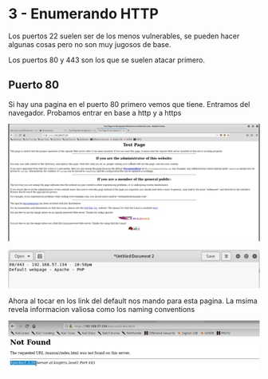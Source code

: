 # 3 - Enumerando HTTP

Los puertos 22 suelen ser de los menos vulnerables, se pueden hacer algunas cosas pero no son muy jugosos de base.

Los puertos 80 y 443 son los que se suelen atacar primero.

## Puerto 80

 Si hay una pagina en el puerto 80 primero vemos que tiene. Entramos del navegador. Probamos entrar en base a http y a https

![](../../../.gitbook/assets/imagen%20%28193%29.png)

![Ejemplo de lo que vamos documentando](../../../.gitbook/assets/imagen%20%28196%29.png)

Ahora al tocar en los link del default nos mando para esta pagina. La msima revela informacion valiosa como los naming conventions

![](../../../.gitbook/assets/imagen%20%28194%29.png)



